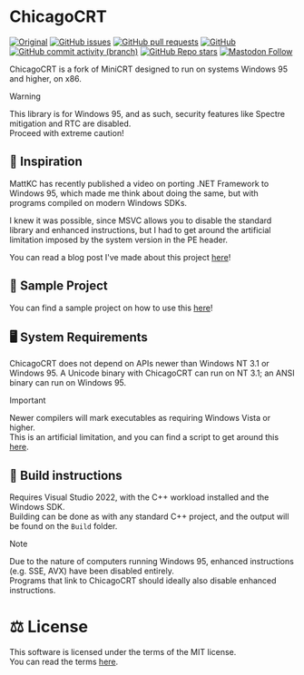 # ChicagoCRT

[![Original](https://img.shields.io/badge/Original_Code-by_malxau-blue?style=flat-square&logo=github)](https://github.com/malxau/minicrt)
[![GitHub issues](https://img.shields.io/github/issues/analogfeelings/chicagocrt?style=flat-square&logo=github&label=Issues)](https://github.com/AnalogFeelings/chicagocrt/issues)
[![GitHub pull requests](https://img.shields.io/github/issues-pr/analogfeelings/chicagocrt?label=Pull%20Requests&style=flat-square&logo=github)](https://github.com/AnalogFeelings/chicagocrt/pulls)
[![GitHub](https://img.shields.io/github/license/analogfeelings/chicagocrt?label=License&style=flat-square&logo=opensourceinitiative&logoColor=white)](https://github.com/AnalogFeelings/chicagocrt/blob/master/LICENSE)
[![GitHub commit activity (branch)](https://img.shields.io/github/commit-activity/m/analogfeelings/chicagocrt/master?label=Commit%20Activity&style=flat-square&logo=github)](https://github.com/AnalogFeelings/chicagocrt/graphs/commit-activity)
[![GitHub Repo stars](https://img.shields.io/github/stars/analogfeelings/chicagocrt?label=Stargazers&style=flat-square&logo=github)](https://github.com/AnalogFeelings/chicagocrt/stargazers)
[![Mastodon Follow](https://img.shields.io/mastodon/follow/109309123442839534?domain=https%3A%2F%2Ftech.lgbt%2F&style=flat-square&logo=mastodon&logoColor=white&label=Follow%20Me!&color=6364ff)](https://tech.lgbt/@analog_feelings)

ChicagoCRT is a fork of MiniCRT designed to run on systems Windows 95 and higher, on x86.

> [!WARNING]
> This library is for Windows 95, and as such, security features like Spectre mitigation and RTC are disabled.  
> Proceed with extreme caution!

## :thinking: Inspiration

MattKC has recently published a video on porting .NET Framework to Windows 95, which made me think about doing the same, but with programs compiled on modern Windows SDKs.

I knew it was possible, since MSVC allows you to disable the standard library and enhanced instructions, but I had to get around the artificial limitation imposed by the system version
in the PE header.

You can read a blog post I've made about this project [here](https://analogfeelings.github.io/posts/building-software-with-modern-toolchains-for-chicago/)!

## :test_tube: Sample Project

You can find a sample project on how to use this [here](https://github.com/AnalogFeelings/ChicagoSample/)!

## :desktop_computer: System Requirements

ChicagoCRT does not depend on APIs newer than Windows NT 3.1 or Windows 95. A Unicode binary with ChicagoCRT can run on NT 3.1; an ANSI binary can run on Windows 95.

> [!IMPORTANT]
> Newer compilers will mark executables as requiring Windows Vista or higher.  
> This is an artificial limitation, and you can find a script to get around this [here](https://github.com/AnalogFeelings/ChicagoSample/blob/master/Scripts/PatchExecutable.csx).

## :toolbox: Build instructions

Requires Visual Studio 2022, with the C++ workload installed and the Windows SDK.  
Building can be done as with any standard C++ project, and the output will be found on the `Build` folder.

> [!NOTE]
> Due to the nature of computers running Windows 95, enhanced instructions (e.g. SSE, AVX) have been disabled entirely.  
> Programs that link to ChicagoCRT should ideally also disable enhanced instructions.

# :balance_scale: License

This software is licensed under the terms of the MIT license.  
You can read the terms [here](LICENSE).

